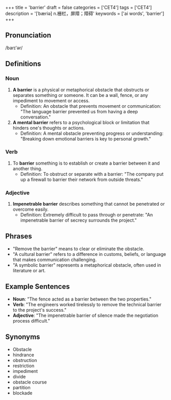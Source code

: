 +++
title = 'barrier'
draft = false
categories = ['CET4']
tags = ['CET4']
description = '[ˈbæriə] n.栅栏，屏障；障碍'
keywords = ['ai words', 'barrier']
+++

## Pronunciation
/barɪ'ər/

## Definitions
### Noun
1. **A barrier** is a physical or metaphorical obstacle that obstructs or separates something or someone. It can be a wall, fence, or any impediment to movement or access.
   - Definition: An obstacle that prevents movement or communication: "The language barrier prevented us from having a deep conversation."
2. **A mental barrier** refers to a psychological block or limitation that hinders one's thoughts or actions.
   - Definition: A mental obstacle preventing progress or understanding: "Breaking down emotional barriers is key to personal growth."

### Verb
1. To **barrier** something is to establish or create a barrier between it and another thing.
   - Definition: To obstruct or separate with a barrier: "The company put up a firewall to barrier their network from outside threats."

### Adjective
1. **Impenetrable barrier** describes something that cannot be penetrated or overcome easily.
   - Definition: Extremely difficult to pass through or penetrate: "An impenetrable barrier of secrecy surrounds the project."

## Phrases
- "Remove the barrier" means to clear or eliminate the obstacle.
- "A cultural barrier" refers to a difference in customs, beliefs, or language that makes communication challenging.
- "A symbolic barrier" represents a metaphorical obstacle, often used in literature or art.

## Example Sentences
- **Noun**: "The fence acted as a barrier between the two properties."
- **Verb**: "The engineers worked tirelessly to remove the technical barrier to the project's success."
- **Adjective**: "The impenetrable barrier of silence made the negotiation process difficult."

## Synonyms
- Obstacle
- hindrance
- obstruction
- restriction
- impediment
- divide
- obstacle course
- partition
- blockade
